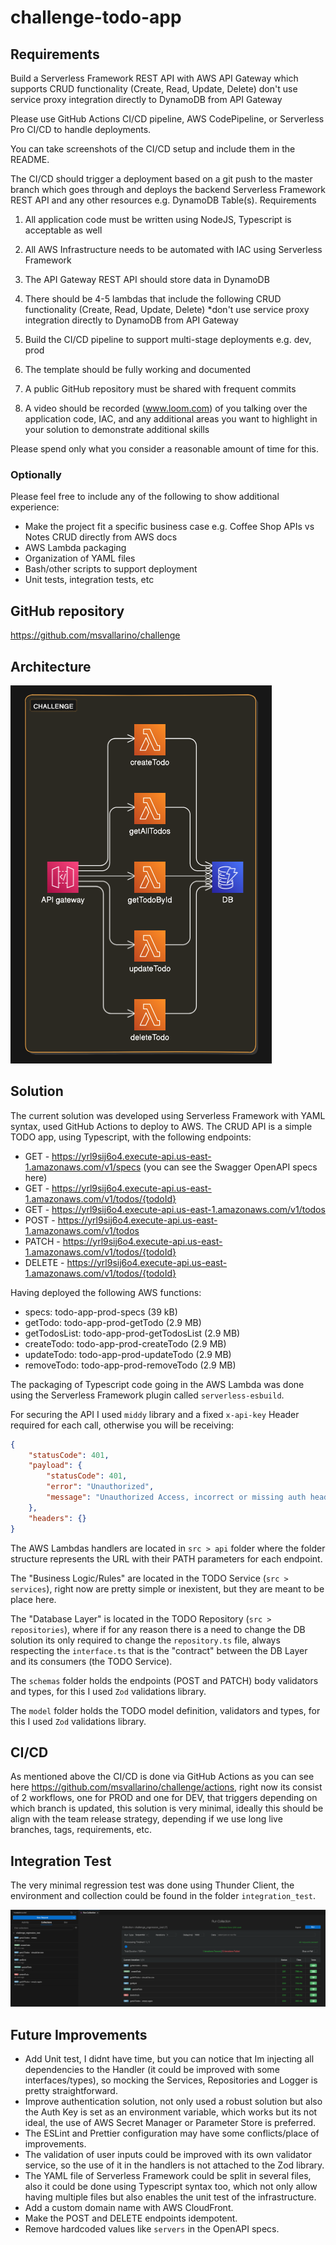 # challenge-todo-app

## Requirements

Build a Serverless Framework REST API with AWS API Gateway which supports CRUD functionality (Create, Read, Update, Delete) don't use service proxy integration directly to DynamoDB from API Gateway

Please use GitHub Actions CI/CD pipeline, AWS CodePipeline, or Serverless Pro CI/CD to handle deployments.

You can take screenshots of the CI/CD setup and include them in the README.

The CI/CD should trigger a deployment based on a git push to the master branch which goes through and deploys the backend Serverless Framework REST API and any other resources e.g. DynamoDB Table(s).
Requirements

1.  All application code must be written using NodeJS, Typescript is acceptable as well

2.  All AWS Infrastructure needs to be automated with IAC using Serverless Framework

3.  The API Gateway REST API should store data in DynamoDB

4.  There should be 4-5 lambdas that include the following CRUD functionality (Create, Read, Update, Delete) \*don't use service proxy integration directly to DynamoDB from API Gateway

5.  Build the CI/CD pipeline to support multi-stage deployments e.g. dev, prod

6.  The template should be fully working and documented

7.  A public GitHub repository must be shared with frequent commits

8.  A video should be recorded (www.loom.com) of you talking over the application code, IAC, and any additional areas you want to highlight in your solution to demonstrate additional skills

Please spend only what you consider a reasonable amount of time for this.

### Optionally

Please feel free to include any of the following to show additional experience:

- Make the project fit a specific business case e.g. Coffee Shop APIs vs Notes CRUD directly from AWS docs
- AWS Lambda packaging
- Organization of YAML files
- Bash/other scripts to support deployment
- Unit tests, integration tests, etc

## GitHub repository

https://github.com/msvallarino/challenge

## Architecture

![alt architecture](./images/architecture.png)

## Solution

The current solution was developed using Serverless Framework with YAML syntax, used GitHub Actions to deploy to AWS. The CRUD API is a simple TODO app, using Typescript, with the following endpoints:

- GET - https://yrl9sij6o4.execute-api.us-east-1.amazonaws.com/v1/specs (you can see the Swagger OpenAPI specs here)
- GET - https://yrl9sij6o4.execute-api.us-east-1.amazonaws.com/v1/todos/{todoId}
- GET - https://yrl9sij6o4.execute-api.us-east-1.amazonaws.com/v1/todos
- POST - https://yrl9sij6o4.execute-api.us-east-1.amazonaws.com/v1/todos
- PATCH - https://yrl9sij6o4.execute-api.us-east-1.amazonaws.com/v1/todos/{todoId}
- DELETE - https://yrl9sij6o4.execute-api.us-east-1.amazonaws.com/v1/todos/{todoId}

Having deployed the following AWS functions:

- specs: todo-app-prod-specs (39 kB)
- getTodo: todo-app-prod-getTodo (2.9 MB)
- getTodosList: todo-app-prod-getTodosList (2.9 MB)
- createTodo: todo-app-prod-createTodo (2.9 MB)
- updateTodo: todo-app-prod-updateTodo (2.9 MB)
- removeTodo: todo-app-prod-removeTodo (2.9 MB)

The packaging of Typescript code going in the AWS Lambda was done using the Serverless Framework plugin called `serverless-esbuild`.

For securing the API I used `middy` library and a fixed `x-api-key` Header required for each call, otherwise you will be receiving:

```json
{
	"statusCode": 401,
	"payload": {
		"statusCode": 401,
		"error": "Unauthorized",
		"message": "Unauthorized Access, incorrect or missing auth header \"x-api-key\""
	},
	"headers": {}
}
```

The AWS Lambdas handlers are located in `src > api` folder where the folder structure represents the URL with their PATH parameters for each endpoint.

The "Business Logic/Rules" are located in the TODO Service (`src > services`), right now are pretty simple or inexistent, but they are meant to be place here.

The "Database Layer" is located in the TODO Repository (`src > repositories`), where if for any reason there is a need to change the DB solution its only required to change the `repository.ts` file, always respecting the `interface.ts` that is the "contract" between the DB Layer and its consumers (the TODO Service).

The `schemas` folder holds the endpoints (POST and PATCH) body validators and types, for this I used `Zod` validations library.

The `model` folder holds the TODO model definition, validators and types, for this I used `Zod` validations library.

## CI/CD

As mentioned above the CI/CD is done via GitHub Actions as you can see here https://github.com/msvallarino/challenge/actions, right now its consist of 2 workflows, one for PROD and one for DEV, that triggers depending on which branch is updated, this solution is very minimal, ideally this should be align with the team release strategy, depending if we use long live branches, tags, requirements, etc.

## Integration Test

The very minimal regression test was done using Thunder Client, the environment and collection could be found in the folder `integration_test`.

![alt integration_test_results](./images/integration_test_results.png)

## Future Improvements

- Add Unit test, I didnt have time, but you can notice that Im injecting all dependencies to the Handler (it could be improved with some interfaces/types), so mocking the Services, Repositories and Logger is pretty straightforward.
- Improve authentication solution, not only used a robust solution but also the Auth Key is set as an environment variable, which works but its not ideal, the use of AWS Secret Manager or Parameter Store is preferred.
- The ESLint and Prettier configuration may have some conflicts/place of improvements.
- The validation of user inputs could be improved with its own validator service, so the use of it in the handlers is not attached to the Zod library.
- The YAML file of Serverless Framework could be split in several files, also it could be done using Typescript syntax too, which not only allow having multiple files but also enables the unit test of the infrastructure.
- Add a custom domain name with AWS CloudFront.
- Make the POST and DELETE endpoints idempotent.
- Remove hardcoded values like `servers` in the OpenAPI specs.
